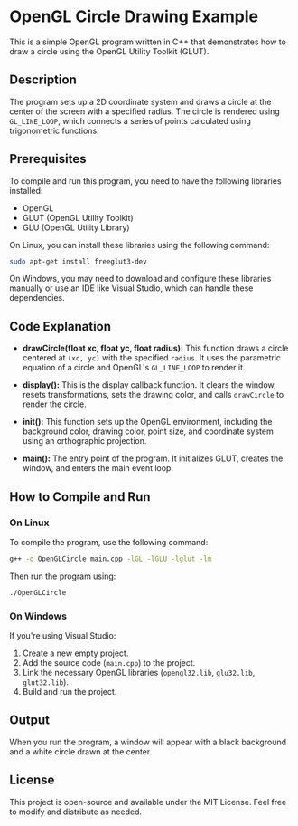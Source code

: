 # OpenGL Circle Drawing Example

This is a simple OpenGL program written in C++ that demonstrates how to draw a circle using the OpenGL Utility Toolkit (GLUT).

## Description

The program sets up a 2D coordinate system and draws a circle at the center of the screen with a specified radius. The circle is rendered using `GL_LINE_LOOP`, which connects a series of points calculated using trigonometric functions.

## Prerequisites

To compile and run this program, you need to have the following libraries installed:

- OpenGL
- GLUT (OpenGL Utility Toolkit)
- GLU (OpenGL Utility Library)

On Linux, you can install these libraries using the following command:

```bash
sudo apt-get install freeglut3-dev
```

On Windows, you may need to download and configure these libraries manually or use an IDE like Visual Studio, which can handle these dependencies.

## Code Explanation

- **drawCircle(float xc, float yc, float radius):** This function draws a circle centered at `(xc, yc)` with the specified `radius`. It uses the parametric equation of a circle and OpenGL's `GL_LINE_LOOP` to render it.

- **display():** This is the display callback function. It clears the window, resets transformations, sets the drawing color, and calls `drawCircle` to render the circle.

- **init():** This function sets up the OpenGL environment, including the background color, drawing color, point size, and coordinate system using an orthographic projection.

- **main():** The entry point of the program. It initializes GLUT, creates the window, and enters the main event loop.

## How to Compile and Run

### On Linux

To compile the program, use the following command:

```bash
g++ -o OpenGLCircle main.cpp -lGL -lGLU -lglut -lm
```

Then run the program using:

```bash
./OpenGLCircle
```

### On Windows

If you're using Visual Studio:

1. Create a new empty project.
2. Add the source code (`main.cpp`) to the project.
3. Link the necessary OpenGL libraries (`opengl32.lib`, `glu32.lib`, `glut32.lib`).
4. Build and run the project.

## Output

When you run the program, a window will appear with a black background and a white circle drawn at the center.

## License

This project is open-source and available under the MIT License. Feel free to modify and distribute as needed.
